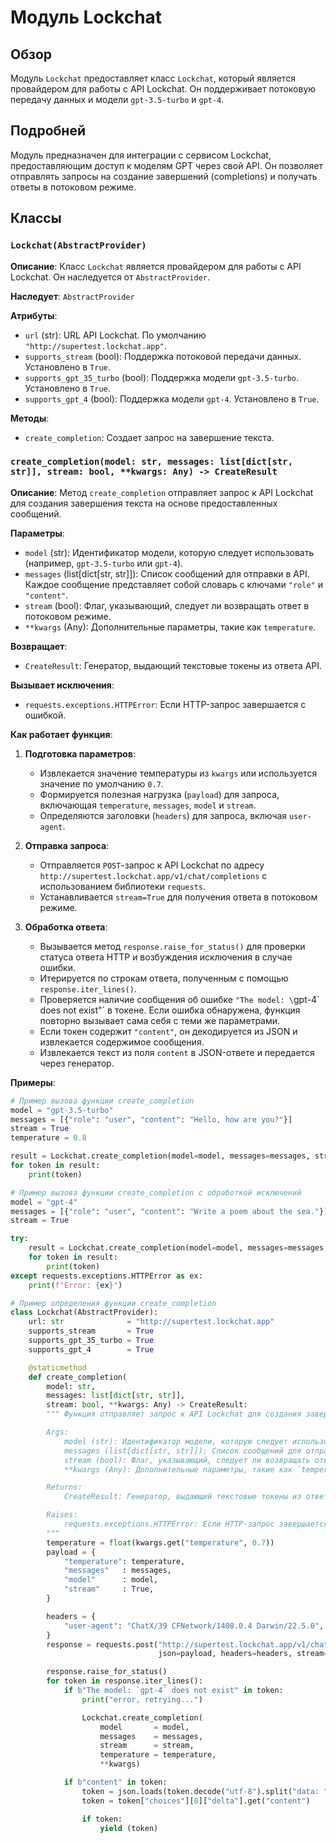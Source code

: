 # Модуль Lockchat

## Обзор

Модуль `Lockchat` предоставляет класс `Lockchat`, который является провайдером для работы с API Lockchat. Он поддерживает потоковую передачу данных и модели `gpt-3.5-turbo` и `gpt-4`.

## Подробней

Модуль предназначен для интеграции с сервисом Lockchat, предоставляющим доступ к моделям GPT через свой API. Он позволяет отправлять запросы на создание завершений (completions) и получать ответы в потоковом режиме.

## Классы

### `Lockchat(AbstractProvider)`

**Описание**: Класс `Lockchat` является провайдером для работы с API Lockchat. Он наследуется от `AbstractProvider`.

**Наследует**: `AbstractProvider`

**Атрибуты**:
- `url` (str): URL API Lockchat. По умолчанию `"http://supertest.lockchat.app"`.
- `supports_stream` (bool): Поддержка потоковой передачи данных. Установлено в `True`.
- `supports_gpt_35_turbo` (bool): Поддержка модели `gpt-3.5-turbo`. Установлено в `True`.
- `supports_gpt_4` (bool): Поддержка модели `gpt-4`. Установлено в `True`.

**Методы**:
- `create_completion`: Создает запрос на завершение текста.

### `create_completion(model: str, messages: list[dict[str, str]], stream: bool, **kwargs: Any) -> CreateResult`

**Описание**: Метод `create_completion` отправляет запрос к API Lockchat для создания завершения текста на основе предоставленных сообщений.

**Параметры**:
- `model` (str): Идентификатор модели, которую следует использовать (например, `gpt-3.5-turbo` или `gpt-4`).
- `messages` (list[dict[str, str]]): Список сообщений для отправки в API. Каждое сообщение представляет собой словарь с ключами `"role"` и `"content"`.
- `stream` (bool): Флаг, указывающий, следует ли возвращать ответ в потоковом режиме.
- `**kwargs` (Any): Дополнительные параметры, такие как `temperature`.

**Возвращает**:
- `CreateResult`: Генератор, выдающий текстовые токены из ответа API.

**Вызывает исключения**:
- `requests.exceptions.HTTPError`: Если HTTP-запрос завершается с ошибкой.

**Как работает функция**:

1. **Подготовка параметров**:
   - Извлекается значение температуры из `kwargs` или используется значение по умолчанию `0.7`.
   - Формируется полезная нагрузка (`payload`) для запроса, включающая `temperature`, `messages`, `model` и `stream`.
   - Определяются заголовки (`headers`) для запроса, включая `user-agent`.

2. **Отправка запроса**:
   - Отправляется `POST`-запрос к API Lockchat по адресу `http://supertest.lockchat.app/v1/chat/completions` с использованием библиотеки `requests`.
   - Устанавливается `stream=True` для получения ответа в потоковом режиме.

3. **Обработка ответа**:
   - Вызывается метод `response.raise_for_status()` для проверки статуса ответа HTTP и возбуждения исключения в случае ошибки.
   - Итерируется по строкам ответа, полученным с помощью `response.iter_lines()`.
   - Проверяется наличие сообщения об ошибке `"The model: \`gpt-4\` does not exist"` в токене. Если ошибка обнаружена, функция повторно вызывает сама себя с теми же параметрами.
   - Если токен содержит `"content"`, он декодируется из JSON и извлекается содержимое сообщения.
   - Извлекается текст из поля `content` в JSON-ответе и передается через генератор.

**Примеры**:

```python
# Пример вызова функции create_completion
model = "gpt-3.5-turbo"
messages = [{"role": "user", "content": "Hello, how are you?"}]
stream = True
temperature = 0.8

result = Lockchat.create_completion(model=model, messages=messages, stream=stream, temperature=temperature)
for token in result:
    print(token)
```

```python
# Пример вызова функции create_completion с обработкой исключений
model = "gpt-4"
messages = [{"role": "user", "content": "Write a poem about the sea."}]
stream = True

try:
    result = Lockchat.create_completion(model=model, messages=messages, stream=stream)
    for token in result:
        print(token)
except requests.exceptions.HTTPError as ex:
    print(f"Error: {ex}")
```
```python
# Пример определения функции create_completion
class Lockchat(AbstractProvider):
    url: str              = "http://supertest.lockchat.app"
    supports_stream       = True
    supports_gpt_35_turbo = True
    supports_gpt_4        = True

    @staticmethod
    def create_completion(
        model: str,
        messages: list[dict[str, str]],
        stream: bool, **kwargs: Any) -> CreateResult:
        """ Функция отправляет запрос к API Lockchat для создания завершения текста на основе предоставленных сообщений.

        Args:
            model (str): Идентификатор модели, которую следует использовать (например, `gpt-3.5-turbo` или `gpt-4`).
            messages (list[dict[str, str]]): Список сообщений для отправки в API. Каждое сообщение представляет собой словарь с ключами "role" и "content".
            stream (bool): Флаг, указывающий, следует ли возвращать ответ в потоковом режиме.
            **kwargs (Any): Дополнительные параметры, такие как `temperature`.

        Returns:
            CreateResult: Генератор, выдающий текстовые токены из ответа API.

        Raises:
            requests.exceptions.HTTPError: Если HTTP-запрос завершается с ошибкой.
        """
        temperature = float(kwargs.get("temperature", 0.7))
        payload = {
            "temperature": temperature,
            "messages"   : messages,
            "model"      : model,
            "stream"     : True,
        }

        headers = {
            "user-agent": "ChatX/39 CFNetwork/1408.0.4 Darwin/22.5.0",
        }
        response = requests.post("http://supertest.lockchat.app/v1/chat/completions",
                                 json=payload, headers=headers, stream=True)

        response.raise_for_status()
        for token in response.iter_lines():
            if b"The model: `gpt-4` does not exist" in token:
                print("error, retrying...")

                Lockchat.create_completion(
                    model       = model,
                    messages    = messages,
                    stream      = stream,
                    temperature = temperature,
                    **kwargs)

            if b"content" in token:
                token = json.loads(token.decode("utf-8").split("data: ")[1])
                token = token["choices"][0]["delta"].get("content")

                if token:
                    yield (token)
